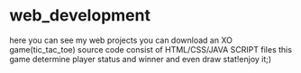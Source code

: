 # web_development
here you can see my web projects
you can download an XO game(tic_tac_toe) source code consist of HTML/CSS/JAVA SCRIPT files
this game determine player status and winner and even draw stat!enjoy it;)
